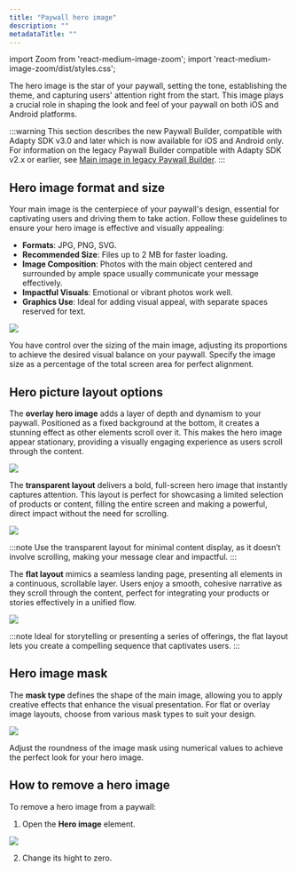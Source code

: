 ```yaml
---
title: "Paywall hero image"
description: ""
metadataTitle: ""
---
```


import Zoom from 'react-medium-image-zoom';
import 'react-medium-image-zoom/dist/styles.css';

The hero image is the star of your paywall, setting the tone, establishing the theme, and capturing users' attention right from the start. This image plays a crucial role in shaping the look and feel of your paywall on both iOS and Android platforms.

:::warning
This section describes the new Paywall Builder, compatible with Adapty SDK v3.0 and later which is now available for iOS and Android only. For information on the legacy Paywall Builder compatible with Adapty SDK v2.x or earlier, see [Main image in legacy Paywall Builder](paywall-layout-and-products-legacy#main-image-and-sizing).
:::

## Hero image format and size

Your main image is the centerpiece of your paywall's design, essential for captivating users and driving them to take action. Follow these guidelines to ensure your hero image is effective and visually appealing:

- **Formats**: JPG, PNG, SVG.
- **Recommended Size**: Files up to 2 MB for faster loading.
- **Image Composition**: Photos with the main object centered and surrounded by ample space usually communicate your message effectively.
- **Impactful Visuals**: Emotional or vibrant photos work well.
- **Graphics Use**: Ideal for adding visual appeal, with separate spaces reserved for text.


<Zoom>
  <img src={require('./img/70000ff-PB_hero_image.gif').default}
  style={{
    border: '1px solid #727272', /* border width and color */
    width: '700px', /* image width */
    display: 'block', /* for alignment */
    margin: '0 auto' /* center alignment */
  }}
/>
</Zoom>





You have control over the sizing of the main image, adjusting its proportions to achieve the desired visual balance on your paywall. Specify the image size as a percentage of the total screen area for perfect alignment.

## Hero picture layout options

The **overlay hero image** adds a layer of depth and dynamism to your paywall. Positioned as a fixed background at the bottom, it creates a stunning effect as other elements scroll over it. This makes the hero image appear stationary, providing a visually engaging experience as users scroll through the content.


<Zoom>
  <img src={require('./img/01c702a-overlay_head_picture.gif').default}
  style={{
    border: 'none', /* border width and color */
    width: '200px', /* image width */
    display: 'block', /* for alignment */
    margin: '0 auto' /* center alignment */
  }}
/>
</Zoom>





The **transparent layout** delivers a bold, full-screen hero image that instantly captures attention. This layout is perfect for showcasing a limited selection of products or content, filling the entire screen and making a powerful, direct impact without the need for scrolling.


<Zoom>
  <img src={require('./img/0401532-transparent_hero_picture.png').default}
  style={{
    border: 'none', /* border width and color */
    width: '200px', /* image width */
    display: 'block', /* for alignment */
    margin: '0 auto' /* center alignment */
  }}
/>
</Zoom>





:::note
Use the transparent layout for minimal content display, as it doesn’t involve scrolling, making your message clear and impactful.
:::

The **flat layout** mimics a seamless landing page, presenting all elements in a continuous, scrollable layer. Users enjoy a smooth, cohesive narrative as they scroll through the content, perfect for integrating your products or stories effectively in a unified flow.


<Zoom>
  <img src={require('./img/7c13a16-flat_hero_picture.gif').default}
  style={{
    border: 'none', /* border width and color */
    width: '200px', /* image width */
    display: 'block', /* for alignment */
    margin: '0 auto' /* center alignment */
  }}
/>
</Zoom>





:::note
Ideal for storytelling or presenting a series of offerings, the flat layout lets you create a compelling sequence that captivates users.
:::

## Hero image mask

The **mask type** defines the shape of the main image, allowing you to apply creative effects that enhance the visual presentation. For flat or overlay image layouts, choose from various mask types to suit your design.


<Zoom>
  <img src={require('./img/b484e36-Image_mask.gif').default}
  style={{
    border: '1px solid #727272', /* border width and color */
    width: '700px', /* image width */
    display: 'block', /* for alignment */
    margin: '0 auto' /* center alignment */
  }}
/>
</Zoom>





Adjust the roundness of the image mask using numerical values to achieve the perfect look for your hero image.

## How to remove a hero image

To remove a hero image from a paywall:

1. Open the **Hero image** element.

   

<Zoom>
  <img src={require('./img/67f57af-PB_remove_hero_image.gif').default}
  style={{
    border: '1px solid #727272', /* border width and color */
    width: '700px', /* image width */
    display: 'block', /* for alignment */
    margin: '0 auto' /* center alignment */
  }}
/>
</Zoom>



2. Change its hight to zero.